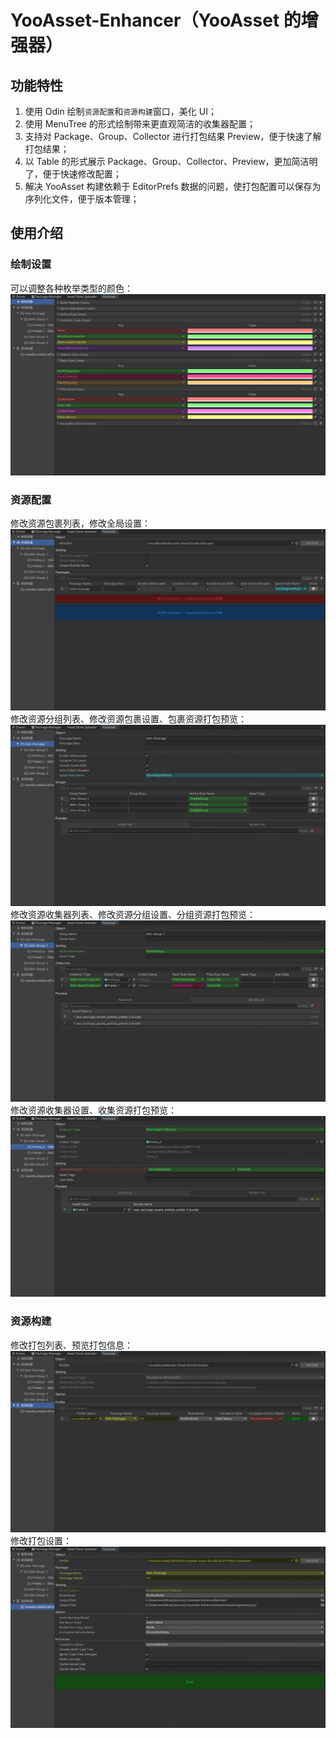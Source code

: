 # YooAsset-Enhancer（YooAsset 的增强器）

## 功能特性
1. 使用 Odin 绘制`资源配置`和`资源构建`窗口，美化 UI；
2. 使用 MenuTree 的形式绘制带来更直观简洁的收集器配置；
2. 支持对 Package、Group、Collector 进行打包结果 Preview，便于快速了解打包结果；
3. 以 Table 的形式展示 Package、Group、Collector、Preview，更加简洁明了，便于快速修改配置；
4. 解决 YooAsset 构建依赖于 EditorPrefs 数据的问题，使打包配置可以保存为序列化文件，便于版本管理；

## 使用介绍
### 绘制设置
可以调整各种枚举类型的颜色：
![绘制设置.png](Documentation%7E/%E7%BB%98%E5%88%B6%E8%AE%BE%E7%BD%AE.png)

### 资源配置
修改资源包裹列表，修改全局设置：
![资源配置.png](Documentation%7E/%E8%B5%84%E6%BA%90%E9%85%8D%E7%BD%AE.png)
修改资源分组列表、修改资源包裹设置、包裹资源打包预览：
![包裹配置.png](Documentation%7E/%E5%8C%85%E8%A3%B9%E9%85%8D%E7%BD%AE.png)
修改资源收集器列表、修改资源分组设置、分组资源打包预览：
![分组配置.png](Documentation%7E/%E5%88%86%E7%BB%84%E9%85%8D%E7%BD%AE.png)
修改资源收集器设置、收集资源打包预览：
![收集器配置.png](Documentation%7E/%E6%94%B6%E9%9B%86%E5%99%A8%E9%85%8D%E7%BD%AE.png)

### 资源构建
修改打包列表、预览打包信息：
![资源构建.png](Documentation%7E/%E8%B5%84%E6%BA%90%E6%9E%84%E5%BB%BA.png)
修改打包设置：
![构建配置.png](Documentation%7E/%E6%9E%84%E5%BB%BA%E9%85%8D%E7%BD%AE.png)
